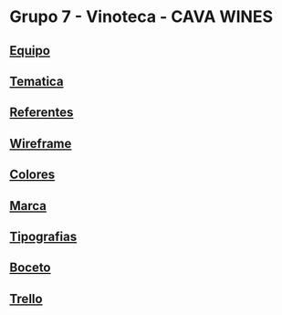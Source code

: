 # Grupo 7 - Vinoteca - CAVA WINES

## [Equipo](/equipo.md)

## [Tematica](/tematica.md)

## [Referentes](/referentes.md)

## [Wireframe](public/design/wireframe.md)

## [Colores](/design/colores.md)

## [Marca](/design/marca.md)

## [Tipografias](/design/tipografias.md)

## [Boceto](/design/boceto.md)

## [Trello](/trello.md)

